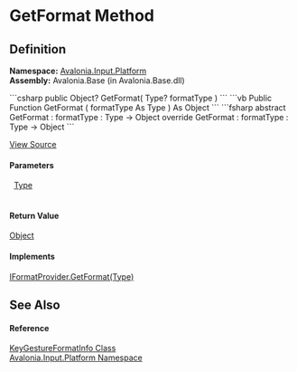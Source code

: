 # GetFormat Method




## Definition
**Namespace:** <a href="N_Avalonia_Input_Platform">Avalonia.Input.Platform</a>  
**Assembly:** Avalonia.Base (in Avalonia.Base.dll)

<Tabs groupId="api-code-preview">
<TabItem value="csharp" label="C#">
```csharp
public Object? GetFormat(
	Type? formatType
)
```
</TabItem>
<TabItem value="vb" label="VB">
```vb
Public Function GetFormat ( 
	formatType As Type
) As Object
```
</TabItem>
<TabItem value="fsharp" label="F#">
```fsharp
abstract GetFormat : 
        formatType : Type -> Object 
override GetFormat : 
        formatType : Type -> Object 
```
</TabItem>
</Tabs>



<a href="https://github.com/AvaloniaUI/Avalonia/tree/master/src/Avalonia.Base/Input/Platform/KeyGestureFormatInfo.cs#L51" title="View the source code">View Source</a>



#### Parameters
<dl><dt>  <a href="https://learn.microsoft.com/dotnet/api/system.type" target="_blank" rel="noopener noreferrer">Type</a></dt><dd> </dd></dl>

#### Return Value
<a href="https://learn.microsoft.com/dotnet/api/system.object" target="_blank" rel="noopener noreferrer">Object</a>

#### Implements
<a href="https://learn.microsoft.com/dotnet/api/system.iformatprovider.getformat" target="_blank" rel="noopener noreferrer">IFormatProvider.GetFormat(Type)</a>  


## See Also


#### Reference
<a href="T_Avalonia_Input_Platform_KeyGestureFormatInfo">KeyGestureFormatInfo Class</a>  
<a href="N_Avalonia_Input_Platform">Avalonia.Input.Platform Namespace</a>  

